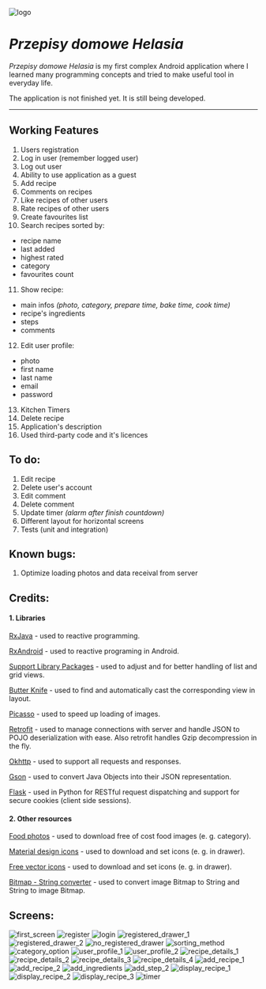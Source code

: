 ![logo](Photo/logo.png)

# *Przepisy domowe Helasia*

*Przepisy domowe Helasia* is my first complex Android application where I learned many programming concepts and tried to make useful tool in everyday life.

The application is not finished yet. It is still being developed.

---


## Working Features
1. Users registration
2. Log in user (remember logged user)
3. Log out user
4. Ability to use application as a guest
5. Add recipe
6. Comments on recipes
7. Like recipes of other users
8. Rate recipes of other users
9. Create favourites list
10. Search recipes sorted by:
 - recipe name
 - last added
 - highest rated
 - category
 - favourites count
11. Show recipe:
 - main infos *(photo, category, prepare time, bake time, cook time)*
 - recipe's ingredients
 - steps
 - comments
12. Edit user profile:
 - photo
 - first name
 - last name
 - email
 - password
13. Kitchen Timers
14. Delete recipe
15. Application's description
16. Used third-party code and it's licences

## To do:
 1. Edit recipe
 2. Delete user's account
 3. Edit comment
 4. Delete comment
 5. Update timer *(alarm after finish countdown)*
 6. Different layout for horizontal screens
 7. Tests (unit and integration)

## Known bugs:
 1. Optimize loading photos and data receival from server

## Credits:
#### 1. Libraries
[RxJava](https://github.com/ReactiveX/RxJava) - used to reactive programming.

[RxAndroid](https://github.com/ReactiveX/RxAndroid) - used to reactive programing in Android.

[Support Library Packages](https://developer.android.com/topic/libraries/support-library/packages "Support Library Packages") - used to adjust and for better handling of list and grid views.

[Butter Knife](http://jakewharton.github.io/butterknife) - used to find and automatically cast the corresponding view in layout.

[Picasso](http://square.github.io/picasso) - used to speed up loading of images.

[Retrofit](https://square.github.io/retrofit) - used to manage connections with server and handle JSON to POJO deserialization with ease. Also retrofit handles Gzip decompression in the fly.

[Okhttp](http://square.github.io/okhttp) - used to support all requests and responses.

[Gson](https://github.com/google/gson) - used to convert Java Objects into their JSON representation.

[Flask](http://flask.pocoo.org) - used in Python for RESTful request dispatching and support for secure cookies (client side sessions).

#### 2. Other resources
[Food photos](https://pixabay.com/pl/photos/?cat=food) - used to download free of cost food images (e. g. category).

[Material design icons](https://github.com/google/material-design-icons) - used to download and set icons (e. g. in drawer).

[Free vector icons](https://www.flaticon.com/) - used to download and set icons (e. g. in drawer).

[Bitmap - String converter](http://vinayandroid.blogspot.com/2015/02/convert-image-bitmap-to-string.html) - used to convert image Bitmap to String and String to image Bitmap.


## Screens:
![first_screen](Photo/first_screen.PNG)
![register](Photo/register.PNG)
![login](Photo/login.PNG)
![registered_drawer_1](Photo/registered_drawer_1.PNG)
![registered_drawer_2](Photo/registered_drawer_2.PNG)
![no_registered_drawer](Photo/no_registered_drawer.PNG)
![sorting_method](Photo/sorting_method.PNG)
![category_option](Photo/category_option.PNG)
![user_profile_1](Photo/user_profile_1.PNG)
![user_profile_2](Photo/user_profile_2.PNG)
![recipe_details_1](Photo/recipe_details_1.PNG)
![recipe_details_2](Photo/recipe_details_2.PNG)
![recipe_details_3](Photo/recipe_details_3.PNG)
![recipe_details_4](Photo/recipe_details_4.PNG)
![add_recipe_1](Photo/add_recipe_1.PNG)
![add_recipe_2](Photo/add_recipe_2.PNG)
![add_ingredients](Photo/add_ingredients.PNG)
![add_step_2](Photo/add_step_2.PNG)
![display_recipe_1](Photo/display_recipe_1.PNG)
![display_recipe_2](Photo/display_recipe_2.PNG)
![display_recipe_3](Photo/display_recipe_3.PNG)
![timer](Photo/timer.png)
